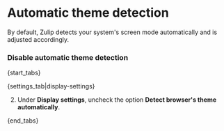 # Automatic theme detection

By default, Zulip detects your system's screen mode automatically
and is adjusted accordingly.

### Disable automatic theme detection

{start_tabs}

{settings_tab|display-settings}

2. Under **Display settings**, uncheck the option **Detect browser's theme automatically**.

{end_tabs}
